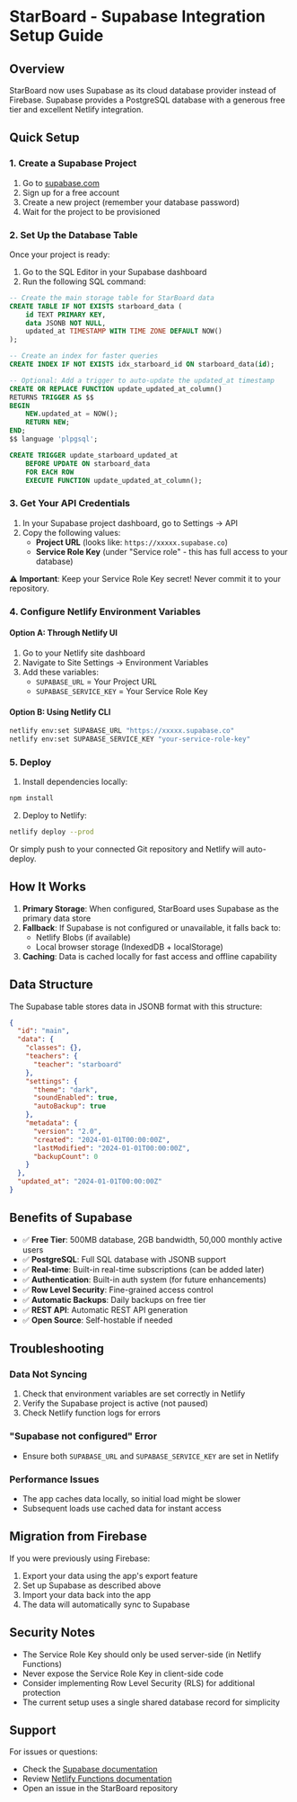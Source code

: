 # StarBoard - Supabase Integration Setup Guide

## Overview
StarBoard now uses Supabase as its cloud database provider instead of Firebase. Supabase provides a PostgreSQL database with a generous free tier and excellent Netlify integration.

## Quick Setup

### 1. Create a Supabase Project

1. Go to [supabase.com](https://supabase.com)
2. Sign up for a free account
3. Create a new project (remember your database password)
4. Wait for the project to be provisioned

### 2. Set Up the Database Table

Once your project is ready:

1. Go to the SQL Editor in your Supabase dashboard
2. Run the following SQL command:

```sql
-- Create the main storage table for StarBoard data
CREATE TABLE IF NOT EXISTS starboard_data (
    id TEXT PRIMARY KEY,
    data JSONB NOT NULL,
    updated_at TIMESTAMP WITH TIME ZONE DEFAULT NOW()
);

-- Create an index for faster queries
CREATE INDEX IF NOT EXISTS idx_starboard_id ON starboard_data(id);

-- Optional: Add a trigger to auto-update the updated_at timestamp
CREATE OR REPLACE FUNCTION update_updated_at_column()
RETURNS TRIGGER AS $$
BEGIN
    NEW.updated_at = NOW();
    RETURN NEW;
END;
$$ language 'plpgsql';

CREATE TRIGGER update_starboard_updated_at 
    BEFORE UPDATE ON starboard_data 
    FOR EACH ROW 
    EXECUTE FUNCTION update_updated_at_column();
```

### 3. Get Your API Credentials

1. In your Supabase project dashboard, go to Settings → API
2. Copy the following values:
   - **Project URL** (looks like: `https://xxxxx.supabase.co`)
   - **Service Role Key** (under "Service role" - this has full access to your database)

⚠️ **Important**: Keep your Service Role Key secret! Never commit it to your repository.

### 4. Configure Netlify Environment Variables

#### Option A: Through Netlify UI
1. Go to your Netlify site dashboard
2. Navigate to Site Settings → Environment Variables
3. Add these variables:
   - `SUPABASE_URL` = Your Project URL
   - `SUPABASE_SERVICE_KEY` = Your Service Role Key

#### Option B: Using Netlify CLI
```bash
netlify env:set SUPABASE_URL "https://xxxxx.supabase.co"
netlify env:set SUPABASE_SERVICE_KEY "your-service-role-key"
```

### 5. Deploy

1. Install dependencies locally:
```bash
npm install
```

2. Deploy to Netlify:
```bash
netlify deploy --prod
```

Or simply push to your connected Git repository and Netlify will auto-deploy.

## How It Works

1. **Primary Storage**: When configured, StarBoard uses Supabase as the primary data store
2. **Fallback**: If Supabase is not configured or unavailable, it falls back to:
   - Netlify Blobs (if available)
   - Local browser storage (IndexedDB + localStorage)
3. **Caching**: Data is cached locally for fast access and offline capability

## Data Structure

The Supabase table stores data in JSONB format with this structure:

```json
{
  "id": "main",
  "data": {
    "classes": {},
    "teachers": {
      "teacher": "starboard"
    },
    "settings": {
      "theme": "dark",
      "soundEnabled": true,
      "autoBackup": true
    },
    "metadata": {
      "version": "2.0",
      "created": "2024-01-01T00:00:00Z",
      "lastModified": "2024-01-01T00:00:00Z",
      "backupCount": 0
    }
  },
  "updated_at": "2024-01-01T00:00:00Z"
}
```

## Benefits of Supabase

- ✅ **Free Tier**: 500MB database, 2GB bandwidth, 50,000 monthly active users
- ✅ **PostgreSQL**: Full SQL database with JSONB support
- ✅ **Real-time**: Built-in real-time subscriptions (can be added later)
- ✅ **Authentication**: Built-in auth system (for future enhancements)
- ✅ **Row Level Security**: Fine-grained access control
- ✅ **Automatic Backups**: Daily backups on free tier
- ✅ **REST API**: Automatic REST API generation
- ✅ **Open Source**: Self-hostable if needed

## Troubleshooting

### Data Not Syncing
1. Check that environment variables are set correctly in Netlify
2. Verify the Supabase project is active (not paused)
3. Check Netlify function logs for errors

### "Supabase not configured" Error
- Ensure both `SUPABASE_URL` and `SUPABASE_SERVICE_KEY` are set in Netlify

### Performance Issues
- The app caches data locally, so initial load might be slower
- Subsequent loads use cached data for instant access

## Migration from Firebase

If you were previously using Firebase:
1. Export your data using the app's export feature
2. Set up Supabase as described above
3. Import your data back into the app
4. The data will automatically sync to Supabase

## Security Notes

- The Service Role Key should only be used server-side (in Netlify Functions)
- Never expose the Service Role Key in client-side code
- Consider implementing Row Level Security (RLS) for additional protection
- The current setup uses a single shared database record for simplicity

## Support

For issues or questions:
- Check the [Supabase documentation](https://supabase.com/docs)
- Review [Netlify Functions documentation](https://docs.netlify.com/functions/overview/)
- Open an issue in the StarBoard repository